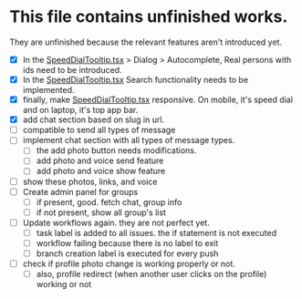 # This file contains unfinished works.

They are unfinished because the relevant features aren't introduced yet.

-   [x] In the [SpeedDialTooltip.tsx](</app/(authorized)/all_messages/SpeedDialTooltip.tsx>) > Dialog > Autocomplete, Real persons with ids need to be introduced.
-   [x] In the [SpeedDialTooltip.tsx](</app/(authorized)/all_messages/SpeedDialTooltip.tsx>) Search functionality needs to be implemented.
-   [x] finally, make [SpeedDialTooltip.tsx](</app/(authorized)/all_messages/SpeedDialTooltip.tsx>) responsive. On mobile, it's speed dial and on laptop, it's top app bar.
-   [x] add chat section based on slug in url.
-   [ ] compatible to send all types of message
-   [ ] implement chat section with all types of message types.
    -   [ ] the add photo button needs modifications.
    -   [ ] add photo and voice send feature
    -   [ ] add photo and voice show feature
-   [ ] show these photos, links, and voice
-   [ ] Create admin panel for groups
    -   [ ] if present, good. fetch chat, group info
    -   [ ] if not present, show all group's list
-   [ ] Update workflows again. they are not perfect yet.
    -   [ ] task label is added to all issues. the if statement is not executed
    -   [ ] workflow failing because there is no label to exit
    -   [ ] branch creation label is executed for every push
-   [ ] check if profile photo change is working properly or not.
    -   [ ] also, profile redirect (when another user clicks on the profile) working or not
